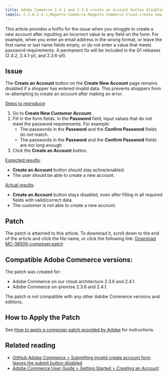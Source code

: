 ```yaml
---
title: Adobe Commerce 2.4.1 and 2.3.6 create an account button disabled hotfix
labels: 2.3.6,2.4.1,Magento Commerce,Magento Commerce Cloud,create new customer account,known issues,patches,troubleshooting,Adobe Commerce,Adobe Commerce on our cloud architecture,Adobe Commerce on-premise
---
```


This article provides a hotfix for the issue when you struggle to create a new account after inputting an incorrect value to any field on the form. For example, when you enter an email address in the wrong format, or leave the first name or last name fields empty, or do not enter a value that meets password requirements. A permanent fix will be included in the Q1 releases (2.4.2, 2.4.1-p1, and 2.3.6-p1).

## Issue

The **Create an Account** button on the **Create New Account** page remains disabled if a shopper has entered invalid data. This prevents shoppers from re-attempting to create an account after making an error.

<ins>Steps to reproduce</ins>:

1. Go to **Create New Customer Account**.
1. Fill in the form fields. In the **Password** field, input values that do not meet the password requirements. For example:
    * The passwords in the **Password** and the **Confirm Password** fields do not match.
    * The passwords in the **Password** and the **Confirm Password** fields are not long enough.
1. Click the **Create an Account** button.

<ins>Expected results</ins>:

* **Create an Account** button should stay active/enabled.
* The user should be able to create a new account.

<ins>Actual results</ins>:

* **Create an Account** button stays disabled, even after filling in all required fields with valid/correct data.
* The customer is not able to create a new account.

## Patch

The patch is attached to this article. To download it, scroll down to the end of the article and click the file name, or click the following link: [Download MC-38509-composer.patch](assets/MC-38509-composer.patch.zip)

## Compatible Adobe Commerce versions:

The patch was created for:

* Adobe Commerce on our cloud architecture 2.3.6 and 2.4.1.
* Adobe Commerce on-premise 2.3.6 and 2.4.1.

The patch is not compatible with any other Adobe Commerce versions and editions.

## How to Apply the Patch

See [How to apply a composer patch provided by Adobe](https://support.magento.com/hc/en-us/articles/360028367731) for instructions.

## Related reading

* [GitHub Adobe Commerce  > Submitting invalid create account form leaves the submit button disabled](https://github.com/magento/magento2/issues/30513)
* [Adobe Commerce User Guide > Getting Started > Creating an Account](https://docs.magento.com/user-guide/magento/magento-account-create.html)
